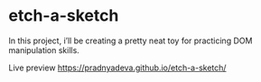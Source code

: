 # etch-a-sketch

In this project, 
i’ll be creating a pretty neat toy for practicing DOM manipulation skills. 

Live preview https://pradnyadeva.github.io/etch-a-sketch/
